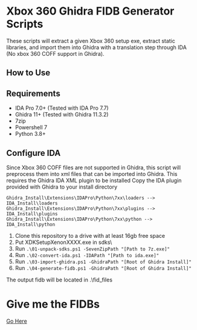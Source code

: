# Xbox 360 Ghidra FIDB Generator Scripts

These scripts will extract a given Xbox 360 setup exe, extract static libraries, and import them into Ghidra with a translation step through IDA (No xbox 360 COFF support in Ghidra).

## How to Use

## Requirements

- IDA Pro 7.0+ (Tested with IDA Pro 7.7)
- Ghidra 11+ (Tested with Ghidra 11.3.2)
- 7zip
- Powershell 7
- Python 3.8+

## Configure IDA

Since Xbox 360 COFF files are not supported in Ghidra, this script will preprocess them into xml files that can be imported into Ghidra. This requires the Ghidra IDA XML plugin to be installed
Copy the IDA plugin provided with Ghidra to your install directory
```
Ghidra_Install\Extensions\IDAPro\Python\7xx\loaders --> IDA_Install\loaders
Ghidra_Install\Extensions\IDAPro\Python\7xx\plugins --> IDA_Install\plugins
Ghidra_Install\Extensions\IDAPro\Python\7xx\python --> IDA_Install\python
```

1. Clone this repository to a drive with at least 16gb free space
2. Put XDKSetupXenonXXXX.exe in sdks\
3. Run ``` .\01-unpack-sdks.ps1 -SevenZipPath "[Path to 7z.exe]" ```
4. Run ``` .\02-convert-ida.ps1 -IDAPath "[Path to ida.exe]" ```
5. Run ``` .\03-import-ghidra.ps1 -GhidraPath "[Root of Ghidra Install]" ```
6. Run ``` .\04-generate-fidb.ps1 -GhidraPath "[Root of Ghidra Install]" ```

The output fidb will be located in .\fid_files

# Give me the FIDBs

[Go Here](https://github.com/CRACKbomber/ghidra-fidb-xenonsdk)
